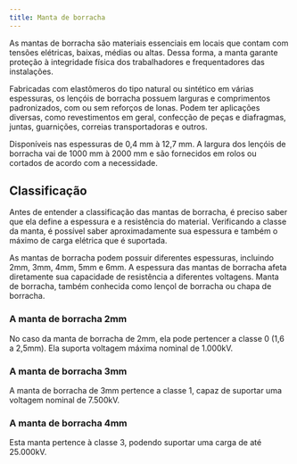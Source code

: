 ```yaml
---
title: Manta de borracha
---
```


As mantas de borracha são materiais essenciais em locais que contam com tensões elétricas, baixas, médias ou altas. Dessa forma, a manta garante proteção à integridade física dos trabalhadores e frequentadores das instalações.

Fabricadas com elastômeros do tipo natural ou sintético em várias espessuras, os lençóis de borracha possuem larguras e comprimentos padronizados, com ou sem reforços de lonas. Podem ter aplicações diversas, como revestimentos em geral, confecção de peças e diafragmas, juntas, guarnições, correias transportadoras e outros.

Disponíveis nas espessuras de 0,4 mm à 12,7 mm. A largura dos lençóis de borracha vai de 1000 mm à 2000 mm e são fornecidos em rolos ou cortados de acordo com a necessidade.

## Classificação

Antes de entender a classificação das mantas de borracha, é preciso saber que ela define a espessura e a resistência do material. Verificando a classe da manta, é possível saber aproximadamente sua espessura e também o máximo de carga elétrica que é suportada. 

As mantas de borracha podem possuir diferentes espessuras, incluindo 2mm, 3mm, 4mm, 5mm e 6mm. A espessura das mantas de borracha afeta diretamente sua capacidade de resistência a diferentes voltagens. Manta de borracha, também conhecida como lençol de borracha ou chapa de borracha.

### A manta de borracha 2mm

No caso da manta de borracha de 2mm, ela pode pertencer a classe 0 (1,6 a 2,5mm). Ela suporta voltagem máxima nominal de 1.000kV.

### A manta de borracha 3mm

A manta de borracha de 3mm pertence a classe 1, capaz de suportar uma voltagem nominal de 7.500kV.

### A manta de borracha 4mm

Esta manta pertence à classe 3, podendo suportar uma carga de até 25.000kV.
